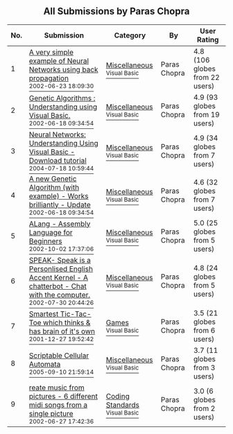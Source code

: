 ﻿<div align="center">

## All Submissions by Paras Chopra

</div>

No.  | Submission | Category | By   | User Rating
---- | ---------- | -------- | ---- | -----------
1 | [A very simple example of Neural Networks using back propagation<br /><sup>2002-06-23 18:09:30</sup>](https://github.com/Planet-Source-Code/paras-chopra-a-very-simple-example-of-neural-networks-using-back-propagation__1-36178) | [Miscellaneous<br /><sup>Visual Basic</sup>](../ByCategory/miscellaneous__1-1.md) | Paras Chopra | 4.8 (106 globes from 22 users)
2 | [Genetic Algorithms : Understanding using Visual Basic\.<br /><sup>2002-06-18 09:34:54</sup>](https://github.com/Planet-Source-Code/paras-chopra-genetic-algorithms-understanding-using-visual-basic__1-36106) | [Miscellaneous<br /><sup>Visual Basic</sup>](../ByCategory/miscellaneous__1-1.md) | Paras Chopra | 4.9 (93 globes from 19 users)
3 | [Neural Networks: Understanding Using Visual Basic \- Download tutorial<br /><sup>2004-07-18 10:59:44</sup>](https://github.com/Planet-Source-Code/paras-chopra-neural-networks-understanding-using-visual-basic-download-tutorial__1-55011) | [Miscellaneous<br /><sup>Visual Basic</sup>](../ByCategory/miscellaneous__1-1.md) | Paras Chopra | 4.9 (34 globes from 7 users)
4 | [A new Genetic Algorithm \(with example\) \- Works brilliantly \- Update<br /><sup>2002-06-18 09:34:54</sup>](https://github.com/Planet-Source-Code/paras-chopra-a-new-genetic-algorithm-with-example-works-brilliantly-update__1-35979) | [Miscellaneous<br /><sup>Visual Basic</sup>](../ByCategory/miscellaneous__1-1.md) | Paras Chopra | 4.6 (32 globes from 7 users)
5 | [ALang \- Assembly Language for Beginners<br /><sup>2002-10-02 17:37:06</sup>](https://github.com/Planet-Source-Code/paras-chopra-alang-assembly-language-for-beginners__1-39752) | [Miscellaneous<br /><sup>Visual Basic</sup>](../ByCategory/miscellaneous__1-1.md) | Paras Chopra | 5.0 (25 globes from 5 users)
6 | [SPEAK\- Speak is a Personlised English Accent Kernel \- A chatterbot \- Chat with the computer\.<br /><sup>2002-07-30 20:44:26</sup>](https://github.com/Planet-Source-Code/paras-chopra-speak-speak-is-a-personlised-english-accent-kernel-a-chatterbot-chat-with-the__1-37391) | [Miscellaneous<br /><sup>Visual Basic</sup>](../ByCategory/miscellaneous__1-1.md) | Paras Chopra | 4.8 (24 globes from 5 users)
7 | [Smartest Tic\-Tac\-Toe which thinks & has brain of it's own<br /><sup>2001-12-27 19:52:42</sup>](https://github.com/Planet-Source-Code/paras-chopra-smartest-tic-tac-toe-which-thinks-has-brain-of-it-s-own__1-30155) | [Games<br /><sup>Visual Basic</sup>](../ByCategory/games__1-38.md) | Paras Chopra | 3.5 (21 globes from 6 users)
8 | [Scriptable Cellular Automata<br /><sup>2005-09-10 21:59:14</sup>](https://github.com/Planet-Source-Code/paras-chopra-scriptable-cellular-automata__1-62551) | [Miscellaneous<br /><sup>Visual Basic</sup>](../ByCategory/miscellaneous__1-1.md) | Paras Chopra | 3.7 (11 globes from 3 users)
9 | [reate music from pictures \- 6 different midi songs from a single picture<br /><sup>2002-06-27 17:42:36</sup>](https://github.com/Planet-Source-Code/paras-chopra-reate-music-from-pictures-6-different-midi-songs-from-a-single-picture__1-36317) | [Coding Standards<br /><sup>Visual Basic</sup>](../ByCategory/coding-standards__1-43.md) | Paras Chopra | 3.0 (6 globes from 2 users)
